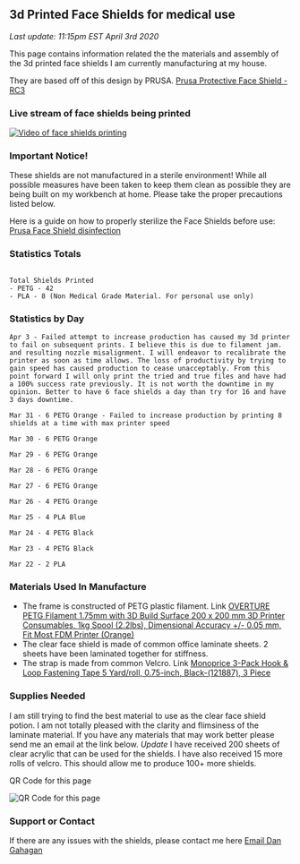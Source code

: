 ## 3d Printed Face Shields for medical use

*Last update: 11:15pm EST April 3rd 2020*


This page contains information related the the materials and assembly of the 3d printed face shields I am currently manufacturing at my house.

They are based off of this design by PRUSA. [Prusa Protective Face Shield - RC3](https://www.prusaprinters.org/prints/25857-prusa-protective-face-shield-rc2)

### Live stream of face shields being printed

[![Video of face shields printing](https://dgahagan.github.io/CovidFaceShield/img/mq2.jpg)](http://app.thespaghettidetective.com/printers/shared/cb568a0c0103fa4b7f8961a868ecb77f9a7a/ "Video")

### Important Notice!

These shields are not manufactured in a sterile environment! While all possible measures have been taken to keep them clean as possible they are being built on my workbench at home. Please take the proper precautions listed below.

Here is a guide on how to properly sterilize the Face Shields before use: [Prusa Face Shield disinfection](https://help.prusa3d.com/en/article/prusa-face-shield-disinfection_125457)

### Statistics Totals

```

Total Shields Printed
- PETG - 42
- PLA - 8 (Non Medical Grade Material. For personal use only)

```

### Statistics by Day

```
Apr 3 - Failed attempt to increase production has caused my 3d printer to fail on subsequent prints. I believe this is due to filament jam. and resulting nozzle misalignment. I will endeavor to recalibrate the printer as soon as time allows. The loss of productivity by trying to gain speed has caused production to cease unacceptably. From this point forward I will only print the tried and true files and have had a 100% success rate previously. It is not worth the downtime in my opinion. Better to have 6 face shields a day than try for 16 and have 3 days downtime.

Mar 31 - 6 PETG Orange - Failed to increase production by printing 8 shields at a time with max printer speed

Mar 30 - 6 PETG Orange

Mar 29 - 6 PETG Orange

Mar 28 - 6 PETG Orange

Mar 27 - 6 PETG Orange

Mar 26 - 4 PETG Orange

Mar 25 - 4 PLA Blue

Mar 24 - 4 PETG Black

Mar 23 - 4 PETG Black

Mar 22 - 2 PLA

```












### Materials Used In Manufacture

- The frame is constructed of PETG plastic filament. Link [OVERTURE PETG Filament 1.75mm with 3D Build Surface 200 x 200 mm 3D Printer Consumables, 1kg Spool (2.2lbs), Dimensional Accuracy +/- 0.05 mm, Fit Most FDM Printer (Orange)](https://www.amazon.com/gp/product/B07VJYL11F/)
- The clear face shield is made of common office laminate sheets. 2 sheets have been laminated together for stiffness.
- The strap is made from common Velcro. Link [Monoprice 3-Pack Hook & Loop Fastening Tape 5 Yard/roll, 0.75-inch, Black-(121887), 3 Piece](https://www.amazon.com/gp/product/B06WW3LSLT/)

### Supplies Needed
I am still trying to find the best material to use as the clear face shield potion. I am not totally pleased with the clarity and flimsiness of the laminate material. If you have any materials that may work better please send me an email at the link below.
*Update*
I have received 200 sheets of clear acrylic that can be used for the shields. I have also received 15 more rolls of velcro. This should allow me to produce 100+ more shields.

QR Code for this page

![QR Code for this page](https://dgahagan.github.io/CovidFaceShield/img/covid.png)

### Support or Contact

If there are any issues with the shields, please contact me here [Email Dan Gahagan](mailto:dangahagan@gmail.com)
